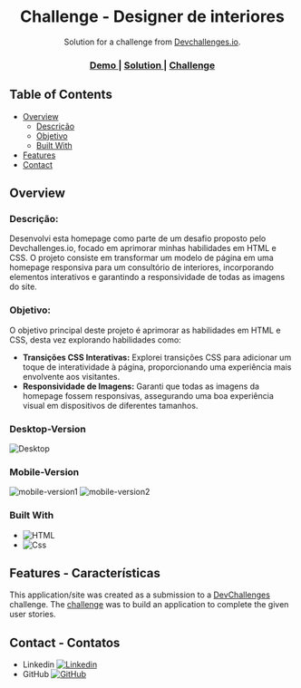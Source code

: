 <!-- Please update value in the {}  -->

<h1 align="center">Challenge - Designer de interiores</h1>

<div align="center">
   Solution for a challenge from  <a href="http://devchallenges.io" target="_blank">Devchallenges.io</a>.
</div>

<div align="center">
  <h3>
    <a href="https://cefet-igor.github.io/Challenge-interior-consultant/">
      Demo
    </a>
    <span> | </span>
    <a href="https://github.com/CEFET-Igor/Challenge-interior-consultant">
      Solution
    </a>
    <span> | </span>
    <a href="https://legacy.devchallenges.io/challenges/Jymh2b2FyebRTUljkNcb">
      Challenge
    </a>
  </h3>
</div>

<!-- TABLE OF CONTENTS -->

## Table of Contents

- [Overview](#overview)
  - [Descrição](#descrição)
  - [Objetivo](#objetivo)
  - [Built With](#built-with)
- [Features](#features)
- [Contact](#contact)

<!-- OVERVIEW -->

<a name="Overview"></a>
## Overview

<a name="Descrição"></a>
### Descrição:

Desenvolvi esta homepage como parte de um desafio proposto pelo Devchallenges.io, focado em aprimorar minhas habilidades em HTML e CSS. O projeto consiste em transformar um modelo de página em uma homepage responsiva para um consultório de interiores, incorporando elementos interativos e garantindo a responsividade de todas as imagens do site.

<a name="Objetivo"></a>
### Objetivo:

O objetivo principal deste projeto é aprimorar  as habilidades em HTML e CSS, desta vez explorando habilidades como:

- **Transições CSS Interativas:** Explorei transições CSS para adicionar um toque de interatividade à página, proporcionando uma experiência mais envolvente aos visitantes.
- **Responsividade de Imagens:** Garanti que todas as imagens da homepage fossem responsivas, assegurando uma boa experiência visual em dispositivos de diferentes tamanhos.

### Desktop-Version
![Desktop](https://github.com/CEFET-Igor/Challenge-interior-consultant/assets/113212275/b72c1168-bb81-4bd6-b58a-af6cc44ec4a4)

### Mobile-Version

![mobile-version1](https://github.com/CEFET-Igor/Challenge-interior-consultant/assets/113212275/70285b4f-d12d-466d-bce1-0583dd5b1e9e)
![mobile-version2](https://github.com/CEFET-Igor/Challenge-interior-consultant/assets/113212275/076e72af-fcfa-4866-a8e6-d20e0761db57)


<a name="Built With"></a>

### Built With

- ![HTML](https://img.shields.io/badge/HTML5-E34F26?style=for-the-badge&logo=html5&logoColor=white)
- ![Css](https://img.shields.io/badge/CSS3-1572B6?style=for-the-badge&logo=css3&logoColor=white)

<a name="Features"></a>
## Features - Características

<!-- List the features of your application or follow the template. Don't share the figma file here :) -->

This application/site was created as a submission to a [DevChallenges](https://devchallenges.io/challenges) challenge. The [challenge](https://devchallenges.io/challenges/wBunSb7FPrIepJZAg0sY) was to build an application to complete the given user stories.

<a name="Contact"></a>
## Contact - Contatos

- Linkedin [![Linkedin](https://img.shields.io/badge/LinkedIn-0077B5?style=for-the-badge&logo=linkedin&logoColor=white)](https://www.linkedin.com/in/igorguicampos/)
- GitHub [![GitHub](https://img.shields.io/github/followers/CEFET-Igor.svg?style=social&label=Follow&maxAge=2592000)](https://github.com/CEFET-Igor)
